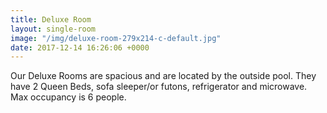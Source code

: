 ```yaml
---
title: Deluxe Room
layout: single-room
image: "/img/deluxe-room-279x214-c-default.jpg"
date: 2017-12-14 16:26:06 +0000
---
```

Our Deluxe Rooms are spacious and are located by the outside pool. They have 2 Queen Beds, sofa sleeper/or futons, refrigerator and microwave. Max occupancy is 6 people.